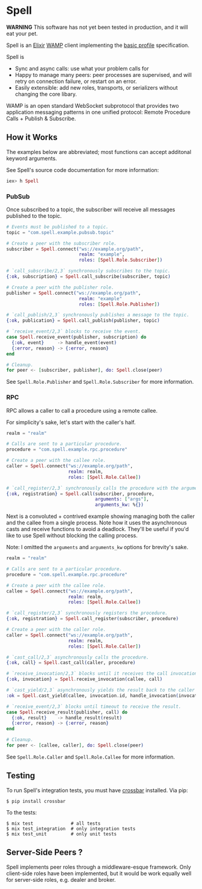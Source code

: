 # Spell

**WARNING** This software has not yet been tested in production, and it will
eat your pet.

Spell is an [Elixir](http://elixir-lang.org/) [WAMP](http://wamp.ws/) client
implementing the
[basic profile](https://github.com/tavendo/WAMP/blob/master/spec/basic.md)
specification.

Spell is

  - Sync and async calls: use what your problem calls for
  - Happy to manage many peers: peer processes are supervised, and
  will retry on connection failure, or restart on an error.
  - Easily extensible: add new roles, transports, or serializers without
  changing the core libary.

WAMP is an open standard WebSocket subprotocol that provides two application
messaging patterns in one unified protocol: Remote Procedure Calls + Publish
&amp; Subscribe.


## How it Works

The examples below are abbreviated; most functions can accept additonal keyword
arguments.

See Spell's source code documentation for more information:

```elixir
iex> h Spell
```

### PubSub

Once subscribed to a topic, the subscriber will receive all messages
published to the topic.

```elixir
# Events must be published to a topic.
topic = "com.spell.example.pubsub.topic"

# Create a peer with the subscriber role.
subscriber = Spell.connect("ws://example.org/path",
                           realm: "example",
                           roles: [Spell.Role.Subscriber])

# `call_subscribe/2,3` synchronously subscribes to the topic.
{:ok, subscription} = Spell.call_subscribe(subscriber, topic)

# Create a peer with the publisher role.
publisher = Spell.connect("ws://example.org/path",
                           realm: "example"
                           roles: [Spell.Role.Publisher])

# `call_publish/2,3` synchronously publishes a message to the topic.
{:ok, publication} = Spell.call_publish(publisher, topic)

# `receive_event/2,3` blocks to receive the event.
case Spell.receive_event(publisher, subscription) do
  {:ok, event}     -> handle_event(event)
  {:error, reason} -> {:error, reason}
end

# Cleanup.
for peer <- [subscriber, publisher], do: Spell.close(peer)
```

See `Spell.Role.Publisher` and `Spell.Role.Subscriber` for more information.

### RPC

RPC allows a caller to call a procedure using a remote callee.

For simplicity's sake, let's start with the caller's half.

```elixir
realm = "realm"

# Calls are sent to a particular procedure.
procedure = "com.spell.example.rpc.procedure"

# Create a peer with the callee role.
caller = Spell.connect("ws://example.org/path",
                       realm: realm,
                       roles: [Spell.Role.Callee])

# `call_register/2,3` synchronously calls the procedure with the arguments.
{:ok, registration} = Spell.call(subscriber, procedure,
                                 arguments: ["args"],
                                 arguments_kw: %{})
```

Next is a convoluted + contrived example showing managing both the caller and
the callee from a single process. Note how it uses the asynchronous casts and
receive functions to avoid a deadlock. They'll be useful if you'd like to use
Spell without blocking the calling process.

Note: I omitted the `arguments` and `arguments_kw` options for brevity's sake.

```elixir
realm = "realm"

# Calls are sent to a particular procedure.
procedure = "com.spell.example.rpc.procedure"

# Create a peer with the callee role.
callee = Spell.connect("ws://example.org/path",
                       realm: realm,
                       roles: [Spell.Role.Callee])

# `call_register/2,3` synchronously registers the procedure.
{:ok, registration} = Spell.call_register(subscriber, procedure)

# Create a peer with the caller role.
caller = Spell.connect("ws://example.org/path",
                       realm: realm,
                       roles: [Spell.Role.Caller])

# `cast_call/2,3` asynchronously calls the procedure.
{:ok, call} = Spell.cast_call(caller, procedure)

# `receive_invocation/2,3` blocks until it receives the call invocation.
{:ok, invocation} = Spell.receive_invocation(callee, call)

# `cast_yield/2,3` asynchronously yields the result back to the caller
:ok = Spell.cast_yield(callee, invocation.id, handle_invocation(invocation))

# `receive_event/2,3` blocks until timeout to receive the result.
case Spell.receive_result(publisher, call) do
  {:ok, result}    -> handle_result(result)
  {:error, reason} -> {:error, reason}
end

# Cleanup.
for peer <- [callee, caller], do: Spell.close(peer)
```


See `Spell.Role.Caller` and `Spell.Role.Callee` for more information.

## Testing

To run Spell's integration tests, you must have [crossbar](http://crossbar.io/)
installed. Via pip:

```shell
$ pip install crossbar
```

To the tests:

```shell
$ mix test              # all tests
$ mix test_integration  # only integration tests
$ mix test_unit         # only unit tests
```

## Server-Side Peers ?

Spell implements peer roles through a middleware-esque framework. Only
client-side roles have been implemented, but it would be work equally
well for server-side roles, e.g. dealer and broker.
